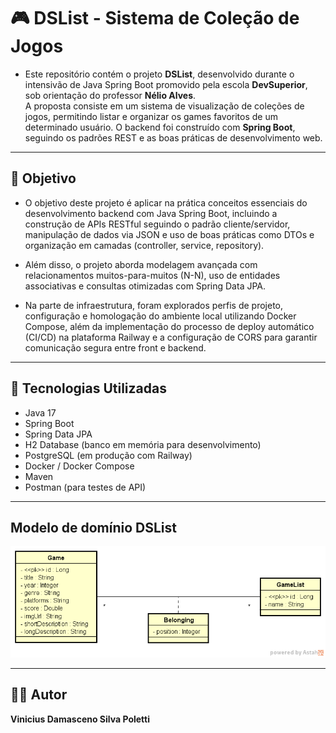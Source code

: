 # 🎮 DSList - Sistema de Coleção de Jogos

- Este repositório contém o projeto **DSList**, desenvolvido durante o intensivão de Java Spring Boot promovido pela escola **DevSuperior**, sob orientação do professor **Nélio Alves**.  
A proposta consiste em um sistema de visualização de coleções de jogos, permitindo listar e organizar os games favoritos de um determinado usuário. O backend foi construído com **Spring Boot**, seguindo os padrões REST e as boas práticas de desenvolvimento web.


---


## 🎯 Objetivo

- O objetivo deste projeto é aplicar na prática conceitos essenciais do desenvolvimento backend com Java Spring Boot, incluindo a construção de APIs RESTful seguindo o padrão cliente/servidor, manipulação de dados via JSON e uso de boas práticas como DTOs e organização em camadas (controller, service, repository).

- Além disso, o projeto aborda modelagem avançada com relacionamentos muitos-para-muitos (N-N), uso de entidades associativas e consultas otimizadas com Spring Data JPA.

- Na parte de infraestrutura, foram explorados perfis de projeto, configuração e homologação do ambiente local utilizando Docker Compose, além da implementação do processo de deploy automático (CI/CD) na plataforma Railway e a configuração de CORS para garantir comunicação segura entre front e backend.


---


## 🚀 Tecnologias Utilizadas

- Java 17  
- Spring Boot  
- Spring Data JPA  
- H2 Database (banco em memória para desenvolvimento)  
- PostgreSQL (em produção com Railway)  
- Docker / Docker Compose  
- Maven  
- Postman (para testes de API)


---


## Modelo de domínio DSList
![Modelo de domínio DSList](https://raw.githubusercontent.com/devsuperior/java-spring-dslist/main/resources/dslist-model.png)

---

## 👨‍💻 Autor

**Vinicius Damasceno Silva Poletti**

